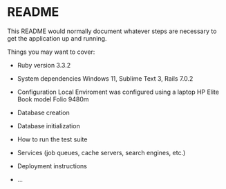 # README

This README would normally document whatever steps are necessary to get the
application up and running.

Things you may want to cover:

* Ruby version 3.3.2 

* System dependencies Windows 11, Sublime Text 3, Rails 7.0.2

* Configuration Local Enviroment was configured using a laptop HP Elite Book model Folio 9480m

* Database creation

* Database initialization

* How to run the test suite

* Services (job queues, cache servers, search engines, etc.)

* Deployment instructions

* ...

